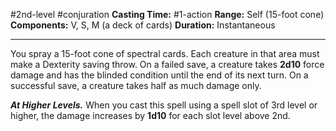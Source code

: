 #2nd-level #conjuration 
**Casting Time:** #1-action 
**Range:** Self (15-foot cone)
**Components:** V, S, M (a deck of cards)
**Duration:** Instantaneous

---

You spray a 15-foot cone of spectral cards. Each creature in that area must make a Dexterity saving throw. On a failed save, a creature takes **2d10** force damage and has the blinded condition until the end of its next turn. On a successful save, a creature takes half as much damage only.

***At Higher Levels.*** When you cast this spell using a spell slot of 3rd level or higher, the damage increases by **1d10** for each slot level above 2nd.